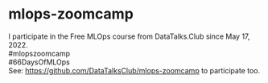# mlops-zoomcamp
I participate in the Free MLOps course from DataTalks.Club since May 17, 2022.  
#mlopszoomcamp  
#66DaysOfMLOps  
See: https://github.com/DataTalksClub/mlops-zoomcamp to participate too.  
